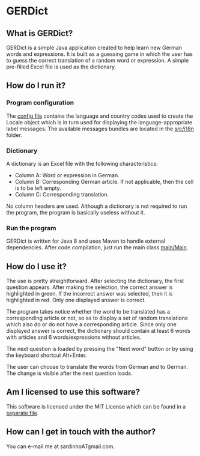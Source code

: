 # GERDict

## What is GERDict?

GERDict is a simple Java application created to help learn new German words and expressions. It is built as a guessing game in which the user has to guess the correct translation of a random word or expression. A simple pre-filled Excel file is used as the dictionary.

## How do I run it?

### Program configuration

The [config file](src/config.properties) contains the language and country codes used to create the Locale object which is in turn used for displaying the language-appropriate label messages. The available messages bundles are located in the [src/i18n](src/i18n) folder.

### Dictionary

A dictionary is an Excel file with the following characteristics:

* Column A: Word or expression in German.
* Column B: Corresponding German article. If not applicable, then the cell is to be left empty.
* Column C: Corresponding translation.

No column headers are used. Although a dictionary is not required to run the program, the program is basically useless without it.

### Run the program

GERDict is written for Java 8 and uses Maven to handle external dependencies. After code compilation, just run the main class [main/Main](src/main/Main.java).

## How do I use it?

The use is pretty straightforward. After selecting the dictionary, the first question appears. After making the selection, the correct answer is highlighted in green. If the incorrect answer was selected, then it is highlighted in red. Only one displayed answer is correct.

The program takes notice whether the word to be translated has a corresponding article or not, so as to display a set of random translations which also do or do not have a corresponding article. Since only one displayed answer is correct, the dictionary should contain at least 6 words with articles and 6 words/expressions without articles.

The next question is loaded by pressing the "Next word" button or by using the keyboard shortcut Alt+Enter.

The user can choose to translate the words from German and to German. The change is visible after the next question loads.

## Am I licensed to use this software?

This software is licensed under the MIT License which can be found in a [separate file](LICENSE).

## How can I get in touch with the author?

You can e-mail me at sardinhoATgmail.com.
